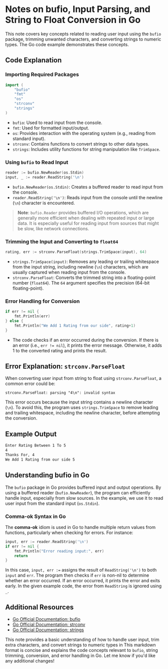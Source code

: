 # Notes on bufio, Input Parsing, and String to Float Conversion in Go

This note covers key concepts related to reading user input using the `bufio` package, trimming unwanted characters, and converting strings to numeric types. The Go code example demonstrates these concepts.

## Code Explanation

### Importing Required Packages

```go
import (
	"bufio"
	"fmt"
	"os"
	"strconv"
	"strings"
)
```

- `bufio`: Used to read input from the console.
- `fmt`: Used for formatted input/output.
- `os`: Provides interaction with the operating system (e.g., reading from standard input).
- `strconv`: Contains functions to convert strings to other data types.
- `strings`: Includes utility functions for string manipulation like `TrimSpace`.

### Using `bufio` to Read Input

```go
reader := bufio.NewReader(os.Stdin)
input, _ := reader.ReadString('\n')
```

- `bufio.NewReader(os.Stdin)`: Creates a buffered reader to read input from the console.
- `reader.ReadString('\n')`: Reads input from the console until the newline (`\n`) character is encountered.

> **Note**: `bufio.Reader` provides buffered I/O operations, which are generally more efficient when dealing with repeated input or large data. It is especially useful for reading input from sources that might be slow, like network connections.

### Trimming the Input and Converting to `float64`

```go
rating, err := strconv.ParseFloat(strings.TrimSpace(input), 64)
```

- `strings.TrimSpace(input)`: Removes any leading or trailing whitespace from the input string, including newline (`\n`) characters, which are usually captured when reading input from the console.
- `strconv.ParseFloat`: Converts the trimmed string into a floating-point number (`float64`). The `64` argument specifies the precision (64-bit floating-point).

### Error Handling for Conversion

```go
if err != nil {
	fmt.Println(err)
} else {
	fmt.Println("We Add 1 Rating from our side", rating+1)
}
```

- The code checks if an error occurred during the conversion. If there is an error (i.e., `err != nil`), it prints the error message. Otherwise, it adds 1 to the converted rating and prints the result.

## Error Explanation: `strconv.ParseFloat`

When converting user input from string to float using `strconv.ParseFloat`, a common error could be:

```plaintext
strconv.ParseFloat: parsing "4\n": invalid syntax
```

This error occurs because the input string contains a newline character (`\n`). To avoid this, the program uses `strings.TrimSpace` to remove leading and trailing whitespace, including the newline character, before attempting the conversion.

## Example Output

```bash
Enter Rating Between 1 To 5
4
Thanks For, 4
We Add 1 Rating from our side 5
```

## Understanding bufio in Go

The `bufio` package in Go provides buffered input and output operations. By using a buffered reader (`bufio.NewReader`), the program can efficiently handle input, especially from slow sources. In the example, we use it to read user input from the standard input (`os.Stdin`).

### Comma-ok Syntax in Go

The **comma-ok** idiom is used in Go to handle multiple return values from functions, particularly when checking for errors. For instance:

```go
input, err := reader.ReadString('\n')
if err != nil {
	fmt.Println("Error reading input:", err)
	return
}
```

In this case, `input, err :=` assigns the result of `ReadString('\n')` to both `input` and `err`. The program then checks if `err` is non-nil to determine whether an error occurred. If an error occurred, it prints the error and exits early. In the given example code, the error from `ReadString` is ignored using `_`.

## Additional Resources

- [Go Official Documentation: bufio](https://pkg.go.dev/bufio)
- [Go Official Documentation: strconv](https://pkg.go.dev/strconv)
- [Go Official Documentation: strings](https://pkg.go.dev/strings)

This note provides a basic understanding of how to handle user input, trim extra characters, and convert strings to numeric types in
This markdown format is concise and explains the code concepts relevant to `bufio`, string trimming, conversion, and error handling in Go. Let me know if you'd like any additional changes!
